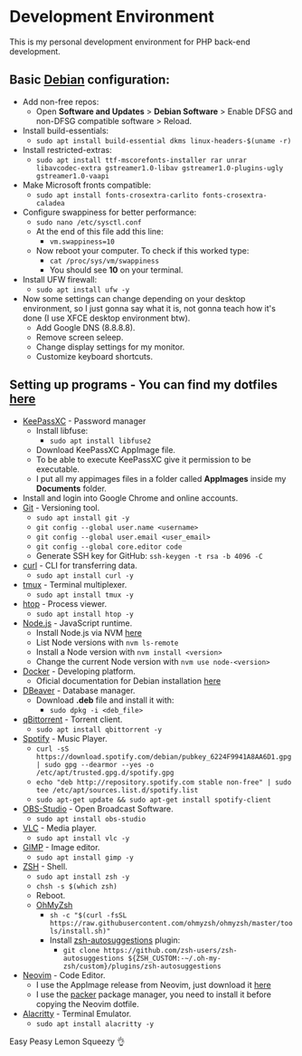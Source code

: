 # Development Environment

<p>This is my personal development environment for PHP back-end development.</p>

## Basic [Debian](https://www.debian.org/index.pt.html) configuration:
- Add non-free repos:
  - Open **Software and Updates** > **Debian Software** > Enable DFSG and non-DFSG compatible software > Reload.
- Install build-essentials:
  - `sudo apt install build-essential dkms linux-headers-$(uname -r)`
- Install restricted-extras:
  - `sudo apt install ttf-mscorefonts-installer rar unrar libavcodec-extra gstreamer1.0-libav gstreamer1.0-plugins-ugly gstreamer1.0-vaapi`
- Make Microsoft fronts compatible:
  - `sudo apt install fonts-crosextra-carlito fonts-crosextra-caladea`
- Configure swappiness for better performance:
  - `sudo nano /etc/sysctl.conf`
  - At the end of this file add this line:
    - `vm.swappiness=10`
  - Now reboot your computer. To check if this worked type:
    - `cat /proc/sys/vm/swappiness`
    - You should see **10** on your terminal.
- Install UFW firewall:
  - `sudo apt install ufw -y`
- Now some settings can change depending on your desktop environment, so I just gonna say what it is, not gonna teach how it's done (I use XFCE desktop environment btw).
  - Add Google DNS (8.8.8.8).
  - Remove screen seleep.
  - Change display settings for my monitor.
  - Customize keyboard shortcuts.

## Setting up programs - You can find my dotfiles [here](https://github.com/gnulll/dotfiles)
- [KeePassXC](https://keepassxc.org/) - Password manager
  - Install libfuse:
    - `sudo apt install libfuse2`
  - Download KeePassXC AppImage file.
  - To be able to execute KeePassXC give it permission to be executable.
  - I put all my appimages files in a folder called **AppImages** inside my **Documents** folder.
- Install and login into Google Chrome and online accounts.
- [Git](https://git-scm.com/) - Versioning tool.
  - `sudo apt install git -y`
  - `git config --global user.name <username>`
  - `git config --global user.email <user_email>`
  - `git config --global core.editor code`
  - Generate SSH key for GitHub: `ssh-keygen -t rsa -b 4096 -C`
- [curl](https://curl.se/) - CLI for transferring data.
  - `sudo apt install curl -y`
- [tmux](https://github.com/tmux/tmux/wiki) - Terminal multiplexer.
  - `sudo apt install tmux -y`
- [htop](https://github.com/htop-dev/htop) - Process viewer.
  - `sudo apt install htop -y`
- [Node.js](https://nodejs.org/en) - JavaScript runtime.
  - Install Node.js via NVM [here](https://github.com/nvm-sh/nvm?tab=readme-ov-file#installing-and-updating)
  - List Node versions with `nvm ls-remote`
  - Install a Node version with `nvm install <version>`
  - Change the current Node version with `nvm use node-<version>`
- [Docker](https://www.docker.com/) - Developing platform.
  - Oficial documentation for Debian installation [here](https://docs.docker.com/engine/install/debian/)
- [DBeaver](https://dbeaver.io/download/) - Database manager.
  - Download **.deb** file and install it with:
    - `sudo dpkg -i <deb_file>`
- [qBittorrent](https://www.qbittorrent.org/download) - Torrent client.
  - `sudo apt install qbittorrent -y`
- [Spotify](https://www.spotify.com/br-pt/download/linux/) - Music Player.
  - `curl -sS https://download.spotify.com/debian/pubkey_6224F9941A8AA6D1.gpg | sudo gpg --dearmor --yes -o /etc/apt/trusted.gpg.d/spotify.gpg`
  - `echo "deb http://repository.spotify.com stable non-free" | sudo tee /etc/apt/sources.list.d/spotify.list`
  - `sudo apt-get update && sudo apt-get install spotify-client`
- [OBS-Studio](https://obsproject.com/pt-br/download) - Open Broadcast Software.
  - `sudo apt install obs-studio`
- [VLC](https://www.videolan.org/vlc/index.pt_BR.html) - Media player.
  - `sudo apt install vlc -y`
- [GIMP](https://www.gimp.org/) - Image editor.
  - `sudo apt install gimp -y`
- [ZSH](https://www.zsh.org/) - Shell.
  - `sudo apt install zsh -y`
  - `chsh -s $(which zsh)`
  - Reboot.
  - [OhMyZsh](https://ohmyz.sh/) 
    - `sh -c "$(curl -fsSL https://raw.githubusercontent.com/ohmyzsh/ohmyzsh/master/tools/install.sh)"`
    - Install [zsh-autosuggestions](https://github.com/zsh-users/zsh-autosuggestions) plugin:
      - `git clone https://github.com/zsh-users/zsh-autosuggestions ${ZSH_CUSTOM:-~/.oh-my-zsh/custom}/plugins/zsh-autosuggestions`
- [Neovim](https://neovim.io/) - Code Editor.
  - I use the AppImage release from Neovim, just download it [here](https://github.com/neovim/neovim/releases)
  - I use the [packer](https://github.com/wbthomason/packer.nvim) package manager, you need to install it before copying the Neovim dotfile.
- [Alacritty](https://alacritty.org/) - Terminal Emulator.
  - `sudo apt install alacritty -y`

Easy Peasy Lemon Squeezy 👌
